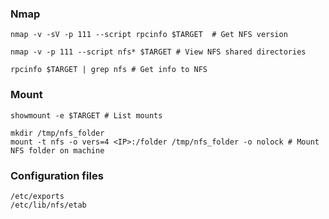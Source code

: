 ### Nmap

```shell
nmap -v -sV -p 111 --script rpcinfo $TARGET  # Get NFS version
```

```shell
nmap -v -p 111 --script nfs* $TARGET # View NFS shared directories
```

```shell
rpcinfo $TARGET | grep nfs # Get info to NFS
```

### Mount

```shell
showmount -e $TARGET # List mounts
```

```shell
mkdir /tmp/nfs_folder
mount -t nfs -o vers=4 <IP>:/folder /tmp/nfs_folder -o nolock # Mount NFS folder on machine
```

### Configuration files

```
/etc/exports
/etc/lib/nfs/etab
```

